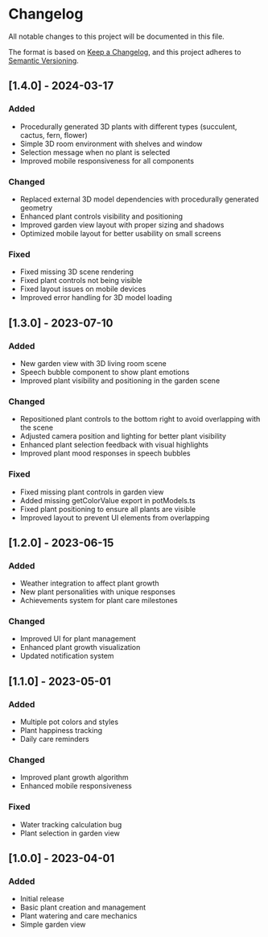 # Changelog

All notable changes to this project will be documented in this file.

The format is based on [Keep a Changelog](https://keepachangelog.com/en/1.0.0/),
and this project adheres to [Semantic Versioning](https://semver.org/spec/v2.0.0.html).

## [1.4.0] - 2024-03-17

### Added
- Procedurally generated 3D plants with different types (succulent, cactus, fern, flower)
- Simple 3D room environment with shelves and window
- Selection message when no plant is selected
- Improved mobile responsiveness for all components

### Changed
- Replaced external 3D model dependencies with procedurally generated geometry
- Enhanced plant controls visibility and positioning
- Improved garden view layout with proper sizing and shadows
- Optimized mobile layout for better usability on small screens

### Fixed
- Fixed missing 3D scene rendering
- Fixed plant controls not being visible
- Fixed layout issues on mobile devices
- Improved error handling for 3D model loading

## [1.3.0] - 2023-07-10

### Added
- New garden view with 3D living room scene
- Speech bubble component to show plant emotions
- Improved plant visibility and positioning in the garden scene

### Changed
- Repositioned plant controls to the bottom right to avoid overlapping with the scene
- Adjusted camera position and lighting for better plant visibility
- Enhanced plant selection feedback with visual highlights
- Improved plant mood responses in speech bubbles

### Fixed
- Fixed missing plant controls in garden view
- Added missing getColorValue export in potModels.ts
- Fixed plant positioning to ensure all plants are visible
- Improved layout to prevent UI elements from overlapping

## [1.2.0] - 2023-06-15

### Added
- Weather integration to affect plant growth
- New plant personalities with unique responses
- Achievements system for plant care milestones

### Changed
- Improved UI for plant management
- Enhanced plant growth visualization
- Updated notification system

## [1.1.0] - 2023-05-01

### Added
- Multiple pot colors and styles
- Plant happiness tracking
- Daily care reminders

### Changed
- Improved plant growth algorithm
- Enhanced mobile responsiveness

### Fixed
- Water tracking calculation bug
- Plant selection in garden view

## [1.0.0] - 2023-04-01

### Added
- Initial release
- Basic plant creation and management
- Plant watering and care mechanics
- Simple garden view 